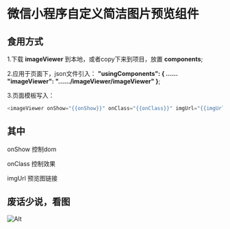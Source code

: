 # 微信小程序自定义简洁图片预览组件
## 食用方式

1.下载 **imageViewer** 到本地，或者copy下来到项目，放置 **components**;

2.应用于页面下，json文件引入：
**"usingComponents": {
							......
    "imageViewer": "....../imageViewer/imageViewer"
  }**;
  
3.页面模板写入：
```javascript
<imageViewer onShow="{{onShow}}" onClass="{{onClass}}" imgUrl="{{imgUrl}}" bind:hideViewer="hideQRCode"></imageViewer>
```

## 其中
onShow 控制dom

onClass 控制效果

imgUrl 预览图链接


## 废话少说，看图
![Alt](./assents/demo.gif)
